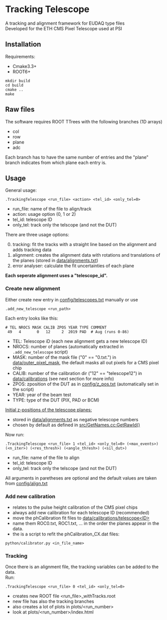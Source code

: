 Tracking Telescope
=======
A tracking and alignment framework for EUDAQ type files  
Developed for the ETH CMS Pixel Telescope used at PSI

## Installation
Requirements:
- Cmake3.3+
- ROOT6+
```shell
mkdir build
cd build
cmake ..
make
```

## Raw files
The software requires ROOT TTrees with the following branches (1D arrays)
- col
- row
- plane
- adc

Each branch has to have the same number of entries and the "plane" branch indicates from which plane each entry is.

## Usage

General usage:

```shell 
.TrackingTelescope <run_file> <action> <tel_id> <only_tel=0>
```
- run_file: name of the file to align/track
- action: usage option (0, 1 or 2)
- tel_id: telescope ID
- only_tel: track only the telscope (and not the DUT)
  
There are three usage options:

0. tracking: fit the tracks with a straight line based on the alignment and adds tracking data
1. alignment: creates the alignment data with rotations and translations of the planes (stored in [data/alignments.txt](data/alignments.txt))
2. error analyser: calculate the fit uncertainties of each plane

**Each seperate alignment uses a "telescope_id".**

### Create new alignment
Either create new entry in [config/telescopes.txt](config/telescopes.txt) manually or use
```shell
.add_new_telescope <run_path>
```
Each entry looks like this:
```shell 
# TEL NROCS MASK CALIB ZPOS YEAR TYPE COMMENT
 49   4       0   12     2  2019 PAD  # Aug (runs 0-86)
```
- TEL: Telescope iD (each new alignment gets a new telescope ID)
- NROCS: number of planes (automatically extracted in ```.add_new_telescope``` script)
- MASK: number of the mask file ("0" == "0.txt.") in [data/outer_pixel_mask](data/outer_pixel_mask), the default masks all out pixels for a CMS pixel chip
- CALIB: number of the calibration dir ("12" == "telescope12") in  [data/calibrations](data/calibrations) (see next section for more info)
- ZPOS: zposition of the DUT as in [config/z_pos.txt](config/z_pos.txt) (automatically set in the script)
- YEAR: year of the beam test
- TYPE: type of the DUT (PIX, PAD or BCM)
  
<ins>Initial z-positions of the telescope planes:</ins>
- stored in [data/alignments.txt](data/alignments.txt) as negative telescope numbers
- chosen by default as defined in [src/GetNames.cc:GetRawId()](src/GetNames.cc)
 
Now run:
```shell 
.TrackingTelescope <run_file> 1 <tel_id> <only_tel=0> (<max_events>) (<n_iter>) (<res_thresh>) (<angle_thresh>) (<sil_dut>)
```
- run_file: name of the file to align
- tel_id: telescope ID
- only_tel: track only the telscope (and not the DUT)

All arguments in paretheses are optional and the default values are taken from [config/align.txt](config/align.txt)

### Add new calibration
- relates to the pulse height calibration of the CMS pixel chips 
- always add new calibration for each telescope ID (recommended)
- move the phCalibration fit files to [data/calibrations/telescope\<ID>](data/calibrations)
- name them ROC0.txt, ROC1.txt, ... in the order the planes appear in the data.
- the is a script to refit the phCalibration_CX.dat files:
```shell 
python/calibrator.py <in_file_name>
```

### Tracking
Once there is an alignment file, the tracking variables can be added to the data.  
Run:
```shell 
.TrackingTelescope <run_file> 0 <tel_id> <only_tel=0> 
```
- creates new ROOT file <run_file>_withTracks.root 
- new file has also the tracking branches
- also creates a lot of plots in plots/<run_number>
- look at plots/<run_number>/index.html 
